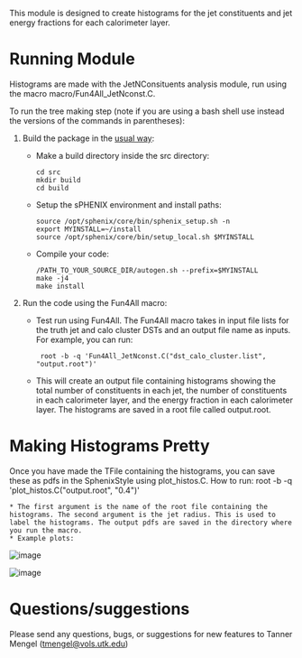 This module is designed to create histograms for the jet constituents and jet energy fractions for each calorimeter layer.  

# Running Module
Histograms are made with the JetNConsituents analysis module, run using the macro macro/Fun4All_JetNconst.C. 

To run the tree making step (note if you are using a bash shell use instead the versions of the commands in parentheses):
1. Build the package in the [usual way](https://wiki.bnl.gov/sPHENIX/index.php/Example_of_using_DST_nodes#Building%20a%20package):

   * Make a build directory inside the src directory: 
  
         cd src
         mkdir build
         cd build
        
   * Setup the sPHENIX environment and install paths:

         source /opt/sphenix/core/bin/sphenix_setup.sh -n
         export MYINSTALL=~/install 
         source /opt/sphenix/core/bin/setup_local.sh $MYINSTALL
        
   * Compile your code:

     	 /PATH_TO_YOUR_SOURCE_DIR/autogen.sh --prefix=$MYINSTALL 
         make -j4 
         make install
         
2. Run the code using the Fun4All macro:
           
   * Test run using Fun4All. The Fun4All macro takes in input file lists for the truth jet and calo cluster DSTs and an output file name as inputs. For example, you can run:
          
          root -b -q 'Fun4All_JetNconst.C("dst_calo_cluster.list", "output.root")'
   
   * This will create an output file containing histograms showing the total number of constituents in each jet, the number of constituents in each calorimeter layer, and the energy fraction in each calorimeter layer. The histograms are saved in a root file called output.root.


# Making Histograms Pretty
Once you have made the TFile containing the histograms, you can save these as pdfs in the SphenixStyle using plot_histos.C. How to run:
        root -b -q 'plot_histos.C("output.root", "0.4")'
    
    * The first argument is the name of the root file containing the histograms. The second argument is the jet radius. This is used to label the histograms. The output pdfs are saved in the directory where you run the macro. 
    * Example plots:
    
![image](https://github.com/sPHENIX-Collaboration/analysis/assets/38924390/9c4aaab6-0c64-4c4e-a64c-b3f81ae4f4d9)

![image](https://github.com/sPHENIX-Collaboration/analysis/assets/38924390/d6d7812a-06c0-4359-bcf4-3a2c612daf29)


# Questions/suggestions
Please send any questions, bugs, or suggestions for new features to Tanner Mengel (tmengel@vols.utk.edu)
